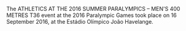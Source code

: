 The ATHLETICS AT THE 2016 SUMMER PARALYMPICS – MEN'S 400 METRES T36 event at the 2016 Paralympic Games took place on 16 September 2016, at the Estádio Olímpico João Havelange.
